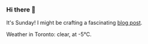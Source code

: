 ### Hi there :wave:

It's Sunday! I might be crafting a fascinating [blog post](https://benjaminwuethrich.dev).

Weather in Toronto: clear, at -5°C.
